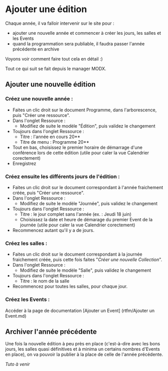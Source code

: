 # Ajouter une édition

Chaque année, il va falloir intervenir sur le site pour :
- ajouter une nouvelle année et commencer à créer les jours, les salles et les Events
- quand la programmation sera publiable, il faudra passer l'année précédente en archive

Voyons voir comment faire tout cela en détail :)

Tout ce qui suit se fait depuis le manager MODX.

## Ajouter une nouvelle édition

### Créez une nouvelle année :
- Faites un clic droit sur le document Programme, dans l'arborescence, puis "Créer une ressource".
- Dans l'onglet Ressource :
  * Modifiez de suite le modèle "Édition", puis validez le changement
- Toujours dans l'onglet Ressource :
  * Titre : l'année en cours 20**
  * Titre de menu : Programme 20**
- Tout en bas, choisissez le premier horaire de démarrage d'une conférence lors de cette édition (utile pour caler la vue Calendrier corectement)
- Enregistrez

### Créez ensuite les différents jours de l'édition :
- Faites un clic droit sur le document correspondant à l'année fraichement créée, puis  "Créer une ressource".
- Dans l'onglet Ressource :
  * Modifiez de suite le modèle "Journée", puis validez le changement
- Toujours dans l'onglet Ressource :
  * Titre : le jour complet sans l'année (ex. : Jeudi 18 juin)
  * Choisissez la date et heure de démarage du premier Event de la journée (utile pour caler la vue Calendrier corectement)
- Recommencez autant qu'il y a de jours.

### Créez les salles :
- Faites un clic droit sur le document correspondant à la journée fraichement créée, puis cette fois faites "*Créer une nouvelle Collection*".
- Dans l'onglet Ressource :
  * Modifiez de suite le modèle "Salle", puis validez le changement
- Toujours dans l'onglet Ressource :
  * Titre : le nom de la salle
- Recommencez pour toutes les salles, pour chaque jour.

### Créez les Events :

Accéder à la page de documentation [Ajouter un Event] (rtfm/Ajouter un Event.md)

## Archiver l'année précédente
Une fois la nouvelle édition à peu près en place (c'est-à-dire avec les bons jours, les salles quasi définitives et à minima un certains nombres d'Events en place), on va pouvoir la publier à la place de celle de l'année précédente.

_Tuto à venir_